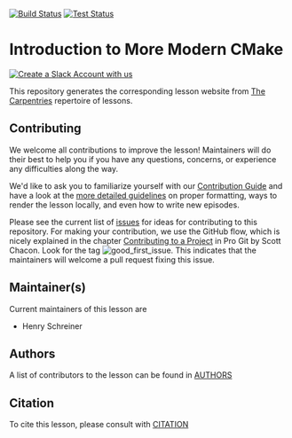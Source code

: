 [![Build Status](https://travis-ci.org/hsf-training/hsf-training-cmake-webpage.svg?branch=gh-pages)](https://travis-ci.org/hsf-training/hsf-training-cmake-webpage)
[![Test Status](https://github.com/hsf-training/hsf-training-cmake-webpage/workflows/CI/badge.svg)](https://github.com/hsf-training/hsf-training-cmake-webpage/actions)

# Introduction to More Modern CMake

[![Create a Slack Account with us][slack-badge]](https://swc-slack-invite.herokuapp.com/)

This repository generates the corresponding lesson website from [The
Carpentries](https://carpentries.org/) repertoire of lessons.

## Contributing

We welcome all contributions to improve the lesson! Maintainers will do their best to help you if
you have any questions, concerns, or experience any difficulties along the way.

We'd like to ask you to familiarize yourself with our [Contribution Guide](CONTRIBUTING.md) and have
a look at the [more detailed guidelines][lesson-example] on proper formatting, ways to render the
lesson locally, and even how to write new episodes.

Please see the current list of [issues][] for ideas for contributing to this repository. For making
your contribution, we use the GitHub flow, which is nicely explained in the chapter [Contributing to
a Project][] in Pro Git by Scott Chacon.  Look for the tag ![good_first_issue][]. This indicates
that the maintainers will welcome a pull request fixing this issue.


## Maintainer(s)

Current maintainers of this lesson are

* Henry Schreiner


## Authors

A list of contributors to the lesson can be found in [AUTHORS](AUTHORS)

## Citation

To cite this lesson, please consult with [CITATION](CITATION)

[lesson-example]: https://carpentries.github.io/lesson-example
[issues]: https://github.com/hsf-training/hsf-training-cmake-webpage/issues
[Contributing to a Project]: http://git-scm.com/book/en/v2/GitHub-Contributing-to-a-Project
[good_first_issue]: https://img.shields.io/badge/-good%20first%20issue-gold.svg
[slack-badge]: https://img.shields.io/badge/Create_Slack_Account-The_Carpentries-071159.svg
[IRIS-HEP]: https://iris-hep.org
[FIRST-HEP]: http://first-hep.org
